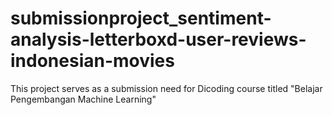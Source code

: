 # submissionproject_sentiment-analysis-letterboxd-user-reviews-indonesian-movies
This project serves as a submission need for Dicoding course titled "Belajar Pengembangan Machine Learning"
